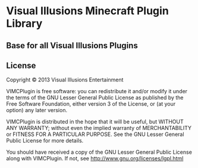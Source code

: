 Visual Illusions Minecraft Plugin Library
====================
Base for all Visual Illusions Plugins
---------

License
---------
Copyright © 2013 Visual Illusions Entertainment

VIMCPlugin is free software: you can redistribute it and/or modify
it under the terms of the GNU Lesser General Public License as published by
the Free Software Foundation, either version 3 of the License,
or (at your option) any later version.

VIMCPlugin is distributed in the hope that it will be useful, but WITHOUT ANY WARRANTY;
without even the implied warranty of MERCHANTABILITY or FITNESS FOR A PARTICULAR PURPOSE.
See the GNU Lesser General Public License for more details.

You should have received a copy of the GNU Lesser General Public License along with VIMCPlugin.
If not, see http://www.gnu.org/licenses/lgpl.html
